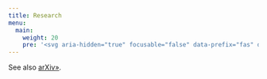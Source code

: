 ```yaml
---
title: Research
menu:
  main:
    weight: 20
    pre: '<svg aria-hidden="true" focusable="false" data-prefix="fas" data-icon="pen-nib" class="svg-inline--fa fa-pen-nib fa-w-16" role="img" xmlns="http://www.w3.org/2000/svg" viewBox="0 0 512 512"><path fill="currentColor" d="M136.6 138.79a64.003 64.003 0 0 0-43.31 41.35L0 460l14.69 14.69L164.8 324.58c-2.99-6.26-4.8-13.18-4.8-20.58 0-26.51 21.49-48 48-48s48 21.49 48 48-21.49 48-48 48c-7.4 0-14.32-1.81-20.58-4.8L37.31 497.31 52 512l279.86-93.29a64.003 64.003 0 0 0 41.35-43.31L416 224 288 96l-151.4 42.79zm361.34-64.62l-60.11-60.11c-18.75-18.75-49.16-18.75-67.91 0l-56.55 56.55 128.02 128.02 56.55-56.55c18.75-18.75 18.75-49.15 0-67.91z"></path></svg>'
---
```


See also [arXiv»](https://arxiv.org/a/idrissi_n_1.html).
